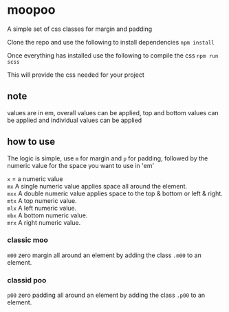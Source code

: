 # moopoo
A simple set of css classes for margin and padding

Clone the repo and use the following to install dependencies 
`npm install`

Once everything has installed use the following to compile the css
`npm run scss`

This will provide the css needed for your project

## note
values are in em, overall values can be applied, top and bottom values can be applied and individual values can be applied

## how to use
The logic is simple, use `m` for margin and `p` for padding, followed by the numeric value for the space you want to use in 'em'

`x` = a numeric value  
`mx` A single numeric value applies space all around the element.  
`mxx` A double numeric value applies space to the top & bottom or left & right.  
`mtx` A top numeric value.  
`mlx` A left numeric value.  
`mbx` A bottom numeric value.  
`mrx` A right numeric value.  

### classic moo
`m00` zero margin all around an element by adding the class `.m00` to an element.

### classid poo
`p00` zero padding all around an element by adding the class `.p00` to an element.
